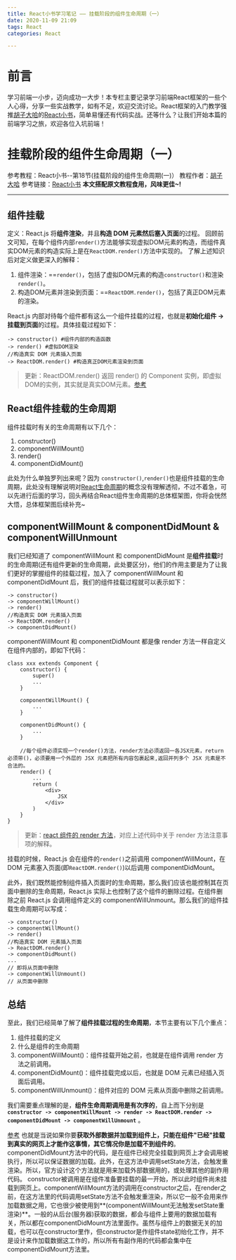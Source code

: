 ```yaml
---
title: React小书学习笔记 —— 挂载阶段的组件生命周期（一）
date: 2020-11-09 21:09
tags: React
categories: React

---
```


# 前言
学习前端一小步，迈向成功一大步！本专栏主要记录学习前端React框架的一些个人心得，分享一些实战教学，如有不足，欢迎交流讨论。React框架的入门教学强推[胡子大哈](https://www.zhihu.com/people/hu-zi-da-ha)的[React小书](http://huziketang.mangojuice.top/books/react/lesson18)，简单易懂还有代码实战。还等什么？让我们开始本篇的前端学习之旅，欢迎各位入坑前端！

<!-- more -->

# 挂载阶段的组件生命周期（一）
参考教程：React小书--第18节(挂载阶段的组件生命周期(一)）
教程作者：[胡子大哈](https://www.zhihu.com/people/hu-zi-da-ha)
参考链接：[React小书](http://huziketang.mangojuice.top/books/react/lesson18)
**本文搭配原文教程食用，风味更佳~!**

---

## 组件挂载
定义：React.js 将**组件渲染**，并且**构造 DOM 元素然后塞入页面**的过程。
回顾前文可知，在每个组件内部`render()`方法能够实现虚拟DOM元素的构造，而组件真实DOM元素的构造实际上是在`ReactDOM.render()`方法中实现的。
了解上述知识后对定义做更深入的解释：

1. 组件渲染：==`render()`，包括了虚拟DOM元素的构造`constructor()`和渲染`render()`。
2. 构造DOM元素并渲染到页面：==`ReactDOM.render()`，包括了真正DOM元素的渲染。

React.js 内部对待每个组件都有这么一个组件挂载的过程，也就是**初始化组件 -> 挂载到页面**的过程。具体挂载过程如下：
```
-> constructor() #组件内部的构造函数
-> render() #虚拟DOM渲染
//构造真实 DOM 元素插入页面
-> ReactDOM.render() #构造真正DOM元素渲染到页面
```

> 更新：ReactDOM.render() 返回 render() 的 Component 实例，即虚拟DOM的实例，其实就是真实DOM元素。[参考](http://react-china.org/t/reactdom-render/5631)

## React组件挂载的生命周期
组件挂载时有关的生命周期有以下几个：

1. constructor()
2. componentWillMount()
3. render()
4. componentDidMount()

此处为什么单独罗列出来呢？因为 `constructor()`,`render()`也是组件挂载的生命周期，此处没有理解说明对[React生命周期](https://www.jianshu.com/p/e3d1ecfb6312)的概念没有理解透彻，不过不着急，可以先进行后面的学习，回头再结合React组件生命周期的总体框架图，你将会恍然大悟，总体框架图后续补充~

## componentWillMount & componentDidMount & componentWillUnmount
我们已经知道了 componentWillMount 和 componentDidMount 是**组件挂载**时的生命周期(还有组件更新的生命周期，此处要区分)，他们的作用主要是为了让我们更好的掌握组件的挂载过程，加入了 componentWillMount 和 componentDidMount 后，我们的组件挂载过程就可以表示如下：
```
-> constructor()
-> componentWillMount()
-> render()
//构造真实 DOM 元素插入页面
-> ReactDOM.render()
-> componentDidMount()
```
componentWillMount 和 componentDidMount 都是像 render 方法一样自定义在组件内部的，即如下代码：
```
class xxx extends Component {
    constructor() {
        super()
        ...
    }

    componentWillMount() {
        ...
    }

    componentDidMount() {
        ...
    }

    //每个组件必须实现一个render()方法，render方法必须返回一各JSX元素，return必须带()，必须要用一个外层的 JSX 元素把所有内容包裹起来,返回并列多个 JSX 元素是不合法的。
    render() {
        ...
        return (
            <div>
                JSX
            </div>
        )
    }
}
```
> 更新：[react 组件的 render 方法](https://www.jianshu.com/p/00226a584eff)，对应上述代码中关于 render 方法注意事项的解释。

挂载的时候，React.js 会在组件的`render()`之前调用 componentWillMount，在 DOM 元素塞入页面(即`ReactDOM.render()`)以后调用 componentDidMount。

此外，我们既然能控制组件插入页面时的生命周期，那么我们应该也能控制其在页面中删除的生命周期，React.js 实际上也控制了这个组件的删除过程。在组件删除之前 React.js 会调用组件定义的 componentWillUnmount。那么我们的组件挂载生命周期可以写成：
```
-> constructor()
-> componentWillMount()
-> render()
//构造真实 DOM 元素插入页面
-> ReactDOM.render()
-> componentDidMount()
...
// 即将从页面中删除
-> componentWillUnmount()
// 从页面中删除
```

## 总结
至此，我们已经简单了解了**组件挂载过程的生命周期**，本节主要有以下几个重点：

1. 组件挂载的定义 
2. 什么是组件的生命周期
3. componentWillMount()：组件挂载开始之前，也就是在组件调用 render 方法之前调用。
4. componentDidMount()：组件挂载完成以后，也就是 DOM 元素已经插入页面后调用。
5. componentWillUnmount()：组件对应的 DOM 元素从页面中删除之前调用。

我们需要重点理解的是，**组件生命周期调用是有次序的**，自上而下分别是 **`constructor -> componentWillMount -> render -> ReactDOM.render -> componentDidMount -> componentWillUnmount`** 。

[参考](https://zhidao.baidu.com/question/1798845195476676427.html)
也就是当说如果你要**获取外部数据并加载到组件上，只能在组件"已经"挂载到真实的网页上才能作这事情，其它情况你是加载不到组件的**。componentDidMount方法中的代码，是在组件已经完全挂载到网页上才会调用被执行，所以可以保证数据的加载。此外，在这方法中调用setState方法，会触发重渲染。所以，官方设计这个方法就是用来加载外部数据用的，或处理其他的副作用代码。
constructor被调用是在组件准备要挂载的最一开始，所以此时组件尚未挂载到网页上。componentWillMount方法的调用在constructor之后，在render之前，在这方法里的代码调用setState方法不会触发重渲染，所以它一般不会用来作加载数据之用，它也很少被使用到**(componentWillMount无法触发setState重渲染)**。一般的从后台(服务器)获取的数据，都会与组件上要用的数据加载有关，所以都在componentDidMount方法里面作。虽然与组件上的数据无关的加载，也可以在constructor里作，但constructor是作组件state初绐化工作，并不是设计来作加载数据这工作的，所以所有有副作用的代码都会集中在componentDidMount方法里。

